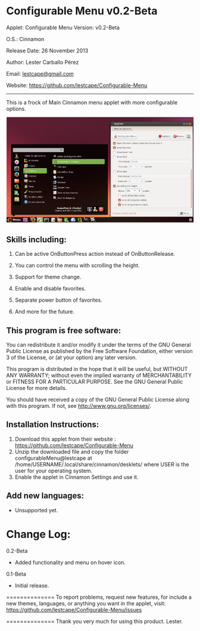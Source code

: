 Configurable Menu v0.2-Beta
==============

Applet: Configurable Menu Version: v0.2-Beta

O.S.: Cinnamon 

Release Date: 26 November 2013

Author: Lester Carballo Pérez

Email: lestcape@gmail.com

Website: https://github.com/lestcape/Configurable-Menu

--------------

This is a frock of Main Cinnamon menu applet with more configurable options.

![Alt text](/configurableMenu@lestcape/Capture.png)


Skills including:
--------------

1.	Can be active OnButtonPress action instead of OnButtonRelease.

2.	You can control the menu with scrolling the height.

3.	Support for theme change.

4.	Enable and disable favorites.

5.	Separate power button of favorites.

6.	And more for the future.


This program is free software:
--------------
You can redistribute it and/or modify it under the terms of the GNU General Public License as published by the Free Software Foundation, either version 3 of the License, or (at your option) any later version.

This program is distributed in the hope that it will be useful, but WITHOUT ANY WARRANTY; without even the implied warranty of MERCHANTABILITY or FITNESS FOR A PARTICULAR PURPOSE. See the GNU General Public License for more details.

You should have received a copy of the GNU General Public License along with this program. If not, see http://www.gnu.org/licenses/.


Installation Instructions:
--------------
1. Download this applet from their website : https://github.com/lestcape/Configurable-Menu
2. Unzip the downloaded file and copy the folder configurableMenu@lestcape at /home/USERNAME/.local/share/cinnamon/desklets/ where USER is the user for your operating system.
3. Enable the applet in Cinnamon Settings and use it.


Add new languages:
--------------
  - Unsupported yet.

Change Log:
==============
0.2-Beta
   - Added functionality and menu on hover icon.

0.1-Beta
   - Initial release.

==============
To report problems, request new features, for include a new themes, languages, or anything you want in the applet, visit:
https://github.com/lestcape/Configurable-Menu/issues

==============
Thank you very much for using this product.
Lester.
